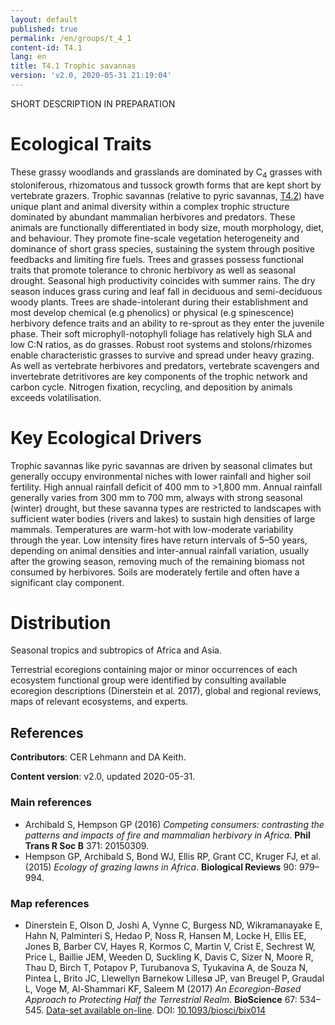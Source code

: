 ```yaml
---
layout: default
published: true
permalink: /en/groups/t_4_1
content-id: T4.1
lang: en
title: T4.1 Trophic savannas
version: 'v2.0, 2020-05-31 21:19:04'
---
```


SHORT DESCRIPTION IN PREPARATION

# Ecological Traits
 
These grassy woodlands and grasslands are dominated by C<sub>4</sub> grasses with stoloniferous, rhizomatous and tussock growth forms that are kept short by vertebrate grazers. Trophic savannas (relative to pyric savannas, [T4.2](/explore/groups/T4.2)) have unique plant and animal diversity within a complex trophic structure dominated by abundant mammalian herbivores and predators. These animals are functionally differentiated in body size, mouth morphology, diet, and behaviour. They promote fine-scale vegetation heterogeneity and dominance of short grass species, sustaining the system through positive feedbacks and limiting fire fuels. Trees and grasses possess functional traits that promote tolerance to chronic herbivory as well as seasonal drought. Seasonal high productivity coincides with summer rains. The dry season induces grass curing and leaf fall in deciduous and semi-deciduous woody plants. Trees are shade-intolerant during their establishment and most develop chemical (e.g phenolics) or physical (e.g spinescence) herbivory defence traits and an ability to re-sprout as they enter the juvenile phase. Their soft microphyll-notophyll foliage has relatively high SLA and low C:N ratios, as do grasses. Robust root systems and stolons/rhizomes enable characteristic grasses to survive and spread under heavy grazing. As well as vertebrate herbivores and predators, vertebrate scavengers and invertebrate detritivores are key components of the trophic network and carbon cycle. Nitrogen fixation, recycling, and deposition by animals exceeds volatilisation.
 
# Key Ecological Drivers
 
Trophic savannas like pyric savannas are driven by seasonal climates but generally occupy environmental niches with lower rainfall and higher soil fertility. High annual rainfall deficit of 400 mm to >1,800 mm. Annual rainfall generally varies from 300 mm to 700 mm, always with strong seasonal (winter) drought, but these savanna types are restricted to landscapes with sufficient water bodies (rivers and lakes) to sustain high densities of large mammals. Temperatures are warm-hot with low-moderate variability through the year. Low intensity fires have return intervals of 5–50 years, depending on animal densities and inter-annual rainfall variation, usually after the growing season, removing much of the remaining biomass not consumed by herbivores. Soils are moderately fertile and often have a significant clay component.
 
# Distribution
 
Seasonal tropics and subtropics of Africa and Asia.

Terrestrial ecoregions containing major or minor occurrences of each ecosystem functional group were identified by consulting available ecoregion descriptions (Dinerstein et al. 2017), global and regional reviews, maps of relevant ecosystems, and experts.

## References

**Contributors**: CER Lehmann and DA Keith.

**Content version**: v2.0, updated 2020-05-31.

### Main references
* Archibald S, Hempson GP  (2016) *Competing consumers: contrasting the patterns and impacts of fire and mammalian herbivory in Africa*. **Phil Trans R Soc B** 371: 20150309.
* Hempson GP, Archibald S, Bond WJ, Ellis RP, Grant CC, Kruger FJ, et al.  (2015) *Ecology of grazing lawns in Africa*. **Biological Reviews** 90: 979–994.

### Map references
* Dinerstein E, Olson D, Joshi A, Vynne C, Burgess ND, Wikramanayake E, Hahn N, Palminteri S, Hedao P, Noss R, Hansen M, Locke H, Ellis EE, Jones B, Barber CV, Hayes R, Kormos C, Martin V, Crist E, Sechrest W, Price L, Baillie JEM, Weeden D, Suckling K, Davis C, Sizer N, Moore R, Thau D, Birch T, Potapov P, Turubanova S, Tyukavina A, de Souza N, Pintea L, Brito JC, Llewellyn Barnekow Lillesø JP, van Breugel P, Graudal L, Voge M, Al-Shammari KF, Saleem M  (2017) *An Ecoregion-Based Approach to Protecting Half the Terrestrial Realm*. **BioScience** 67: 534–545. [Data-set available on-line](https://ecoregions2017.appspot.com/). DOI: [10.1093/biosci/bix014](http://doi.org/10.1093/biosci/bix014)
